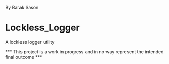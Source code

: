 By Barak Sason

# Lockless_Logger
A lockless logger utility

*** This project is a work in progress and in no way represent the intended final outcome ***
